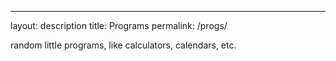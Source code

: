 ---
layout: description
title: Programs
permalink: /progs/


random little programs, like calculators, calendars, etc.